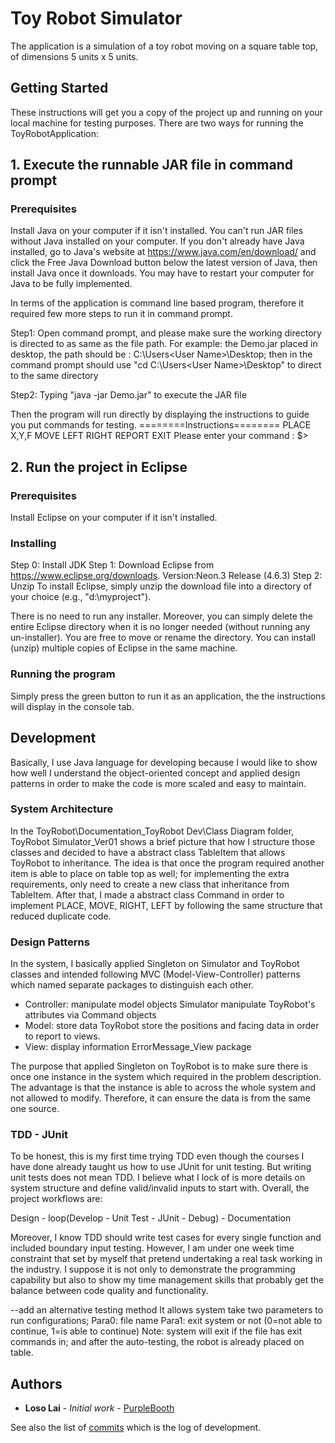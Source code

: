 # Toy Robot Simulator

The application is a simulation of a toy robot moving on a square table top,
of dimensions 5 units x 5 units.

## Getting Started

These instructions will get you a copy of the project up and running on your local machine for testing purposes. 
There are two ways for running the ToyRobotApplication:

## 1. Execute the runnable JAR file in command prompt
### Prerequisites
Install Java on your computer if it isn't installed. You can't run JAR files without Java installed on your computer. If you don't already have Java installed, go to Java's website at https://www.java.com/en/download/ and click the Free Java Download button below the latest version of Java, then install Java once it downloads.
You may have to restart your computer for Java to be fully implemented.

In terms of the application is command line based program, therefore it required few more steps to run it in command prompt.

Step1: 
Open command prompt, and please make sure the working directory is directed to as same as the file path.
For example: the Demo.jar placed in desktop, the path should be : C:\Users\<User Name>\Desktop;
then in the command prompt should use "cd C:\Users\<User Name>\Desktop" to direct to the same directory

Step2:
Typing "java -jar Demo.jar" to execute the JAR file

Then the program will run directly by displaying the instructions to guide you put commands for testing.
========Instructions========
PLACE X,Y,F
MOVE
LEFT
RIGHT
REPORT
EXIT
Please enter your command :
$>


## 2. Run the project in Eclipse
### Prerequisites
Install Eclipse on your computer if it isn't installed.

### Installing
Step 0: Install JDK
Step 1: Download Eclipse from https://www.eclipse.org/downloads.
        Version:Neon.3 Release (4.6.3)
Step 2: Unzip
        To install Eclipse, simply unzip the download file into a directory of your choice (e.g., "d:\myproject").
        
There is no need to run any installer. Moreover, you can simply delete the entire Eclipse directory when it is no longer needed (without running any un-installer). You are free to move or rename the directory. You can install (unzip) multiple copies of Eclipse in the same machine.

### Running the program
Simply press the green button to run it as an application, the the instructions will display in the console tab.

## Development
Basically, I use Java language for developing because I would like to show how well I understand the object-oriented concept and applied design patterns in order to make the code is more scaled and easy to maintain.

### System Architecture
In the ToyRobot\Documentation_ToyRobot Dev\Class Diagram folder, ToyRobot Simulator_Ver01 shows a brief picture that how I structure those classes and decided to have a abstract class TableItem that allows ToyRobot to inheritance. The idea is that once the program required another item is able to place on table top as well; for implementing the extra requirements, only need to create a new class that inheritance from TableItem.
After that, I made a abstract class Command in order to implement PLACE, MOVE, RIGHT, LEFT by following the same structure that reduced duplicate code.

### Design Patterns
In the system, I basically applied Singleton on Simulator and ToyRobot classes and intended following MVC (Model-View-Controller) patterns which named separate packages to distinguish each other.
- Controller: manipulate model objects
  Simulator manipulate ToyRobot's attributes via Command objects
- Model: store data
  ToyRobot store the positions and facing data in order to report to views.
- View: display information
  ErrorMessage_View package 
  
The purpose that applied Singleton on ToyRobot is to make sure there is once one instance in the system which required in the problem description. The advantage is that the instance is able to across the whole system and not allowed to modify. Therefore, it can ensure the data is from the same one source.

### TDD - JUnit
To be honest, this is my first time trying TDD even though the courses I have done already taught us how to use JUnit for unit testing. But writing unit tests does not mean TDD. I believe what I lock of is more details on system structure and define valid/invalid inputs to start with. Overall, the project workflows are:

Design - loop(Develop - Unit Test - JUnit - Debug) - Documentation

Moreover, I know TDD should write test cases for every single function and included boundary input testing. However, I am under one week time constraint that set by myself that pretend undertaking a real task working in the industry. I suppose it is not only to demonstrate the programming capability but also to show my time management skills that probably get the balance between code quality and functionality. 

--add an alternative testing method
It allows system take two parameters to run configurations; 
Para0: file name
Para1: exit system or not (0=not able to continue, 1=is able to continue)
Note: system will exit if the file has exit commands in; and after the auto-testing, the robot is already placed on table.

## Authors

* **Loso Lai** - *Initial work* - [PurpleBooth](https://github.com/PurpleBooth)

See also the list of [commits](https://github.com/your/project/contributors) which is the log of development.


